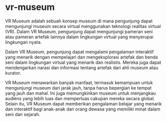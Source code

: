 # vr-museum
VR Museum adalah sebuah konsep museum di mana pengunjung dapat mengunjungi museum secara virtual menggunakan teknologi realitas virtual (VR). Dalam VR Museum, pengunjung dapat mengunjungi pameran seni atau pameran artefak lainnya dalam lingkungan virtual yang menyerupai lingkungan nyata.

Dalam VR Museum, pengunjung dapat mengalami pengalaman interaktif yang menarik dengan mempelajari dan mengeksplorasi artefak dan benda seni dalam lingkungan virtual yang menarik dan realistis. Mereka juga dapat mendengarkan narasi dan informasi tentang artefak dari ahli museum atau kurator.

VR Museum menawarkan banyak manfaat, termasuk kemampuan untuk mengunjungi museum dari jarak jauh, tanpa harus bepergian ke tempat yang jauh dan mahal. Ini juga memungkinkan museum untuk menjangkau audiens yang lebih luas dan memperluas cakupan mereka secara global. Selain itu, VR Museum dapat memberikan pengalaman belajar yang menarik dan interaktif bagi anak-anak dan orang dewasa yang memiliki minat dalam seni dan sejarah.
